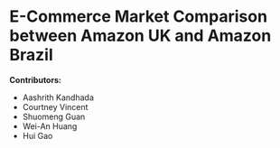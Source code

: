 # E-Commerce Market Comparison between Amazon UK and Amazon Brazil

**Contributors:**
- Aashrith Kandhada
- Courtney Vincent
- Shuomeng Guan
- Wei-An Huang
- Hui Gao
